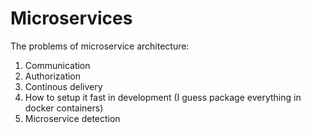 # Microservices

The problems of microservice architecture:
1) Communication
2) Authorization
3) Continous delivery
4) How to setup it fast in development (I guess package everything in docker containers)
5) Microservice detection